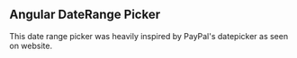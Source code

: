 Angular DateRange Picker
---

This date range picker was heavily inspired by PayPal's datepicker as seen on website.

